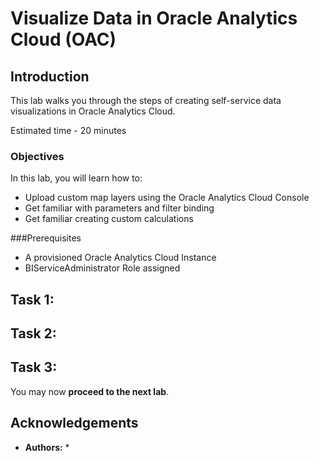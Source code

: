 # Visualize Data in Oracle Analytics Cloud (OAC)

## Introduction
This lab walks you through the steps of creating self-service data visualizations in Oracle Analytics Cloud.

Estimated time - 20 minutes



### Objectives
In this lab, you will learn how to:
* Upload custom map layers using the Oracle Analytics Cloud Console
* Get familiar with parameters and filter binding
* Get familiar creating custom calculations

###Prerequisites
* A provisioned Oracle Analytics Cloud Instance
* BIServiceAdministrator Role assigned

## Task 1: 

## Task 2: 

## Task 3: 

You may now **proceed to the next lab**.

## Acknowledgements

* **Authors:**
   * 
